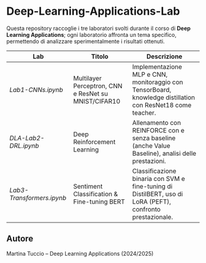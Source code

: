 # Deep-Learning-Applications-Lab

Questa repository raccoglie i tre laboratori svolti durante il corso di **Deep Learning Applications**; ogni laboratorio affronta un tema specifico, permettendo di analizzare sperimentalmente i risultati ottenuti.

| Lab                         | Titolo                                                   | Descrizione                                                                                                 |
|----------------------------|-----------------------------------------------------------|-------------------------------------------------------------------------------------------------------------|
| *Lab1-CNNs.ipynb*         | Multilayer Perceptron, CNN e ResNet su MNIST/CIFAR10   | Implementazione MLP e CNN, monitoraggio con TensorBoard, knowledge distillation con ResNet18 come teacher. | 
| *DLA-Lab2-DRL.ipynb*      | Deep Reinforcement Learning                            | Allenamento con REINFORCE con e senza baseline (anche Value Baseline), analisi delle prestazioni.          |
| *Lab3-Transformers.ipynb* | Sentiment Classification & Fine-tuning BERT            | Classificazione binaria con SVM e fine-tuning di DistilBERT, uso di LoRA (PEFT), confronto prestazionale.   | 
## Autore
Martina Tuccio – Deep Learning Applications (2024/2025)

